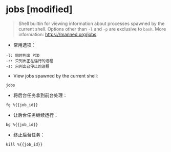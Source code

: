 # jobs [modified]

> Shell builtin for viewing information about processes spawned by the current shell.
> Options other than `-l` and `-p` are exclusive to `bash`.
> More information: <https://manned.org/jobs>.

- 常用选项：

```
-l: 同时列出 PID
-r: 只列出正在运行的进程
-s: 只列出已停止的进程
```

- View jobs spawned by the current shell:

`jobs`

- 将后台任务拿到前台处理：

`fg %{{job_id}}`

- 让后台任务继续运行：

`bg %{{job_id}}`

- 终止后台任务：

`kill %{{job_id}}`

